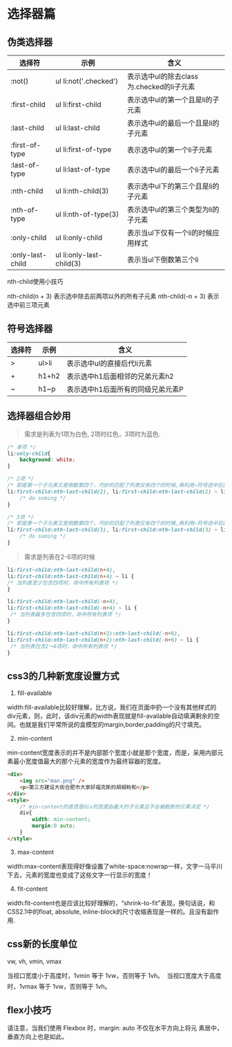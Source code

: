 # 选择器篇  

## 伪类选择器
选择符|示例|含义
--|--|--
:not()|ul li:not('.checked')|表示选中ul的除去class为.checked的li子元素
:first-child|ul li:first-child|表示选中ul的第一个且是li的子元素
:last-child|ul li:last-child|表示选中ul的最后一个且是li的子元素
:first-of-type|ul li:first-of-type|表示选中ul的第一个li子元素
:last-of-type|ul li:last-of-type|表示选中ul的最后一个li子元素
:nth-child|ul li:nth-child(3)|表示选中ul下的第三个且是li的子元素
:nth-of-type|ul li:nth-of-type(3)|表示选中ul的第三个类型为li的子元素
:only-child|ul li:only-child|表示当ul下仅有一个li的时候应用样式
:only-last-child|ul li:only-last-child(3)|表示当ul下倒数第三个li

nth-child使用小技巧

nth-child(n + 3) 表示选中除去前两项以外的所有子元素
nth-child(-n + 3) 表示选中前三项元素

## 符号选择器
选择符|示例|含义
--|--|--
>|ul>li|表示选中ul的直接后代li元素
+|h1+h2|表示选中h1后面相邻的兄弟元素h2
~|h1~p|表示选中h1后面所有的同级兄弟元素P


## 选择器组合妙用

>需求是列表为1项为白色, 2项时红色，3项时为蓝色.

``` css
/* 单项 */
li:only-child{
    background: white;
}

/* 2项 */
/* 即是第一个子元素又是倒数第四个，巧妙的匹配了列表仅有四个的时候,再利用~符号选中后面的同级元素*/
li:first-child:nth-last-child(2), li:first-child:nth-last-child(2) ~ li{
    /* do soming */
}

/* 3项 */
/* 即是第一个子元素又是倒数第四个，巧妙的匹配了列表仅有四个的时候,再利用~符号选中后面的同级元素*/
li:first-child:nth-last-child(3), li:first-child:nth-last-child(3) ~ li{
    /* do soming */
}
```

> 需求是列表在2-6项的时候

``` css
li:first-child:nth-last-child(n+4),
li:first-child:nth-last-child(n+4) ~ li {
/* 当列表至少包含四项时，命中所有列表项 */
}

li:first-child:nth-last-child(-n+4),
li:first-child:nth-last-child(-n+4) ~ li {
 /* 当列表最多包含四项时，命中所有列表项 */
}

li:first-child:nth-last-child(n+2):nth-last-child(-n+6),
li:first-child:nth-last-child(n+2):nth-last-child(-n+6) ~ li {
 /* 当列表包含2～6项时，命中所有列表项 */
}
```

## css3的几种新宽度设置方式

1. fill-available

width:fill-available比较好理解，比方说，我们在页面中扔一个没有其他样式的div元素，则，此时，该div元素的width表现就是fill-available自动填满剩余的空间。也就是我们平常所说的盒模型的margin,border,padding的尺寸填充。

2. min-content

min-content宽度表示的并不是内部那个宽度小就是那个宽度，而是，采用内部元素最小宽度值最大的那个元素的宽度作为最终容器的宽度。

``` html
<div>
    <img src="man.png" />
    <p>第三方建设大街合肥市大家好福克斯的胡椒粉和</p>
</div>
<style>
    /* min-content的意思是div的宽度由最大的子元素且不会被截断的元素决定 */
    div{
        width: min-content;
        margin:0 auto;
    }
</style>
```

3. max-content

width:max-content表现得好像设置了white-space:nowrap一样，文字一马平川下去，元素的宽度也变成了这些文字一行显示的宽度！

4. fit-content

width:fit-content也是应该比较好理解的，“shrink-to-fit”表现，换句话说，和CSS2.1中的float, absolute, inline-block的尺寸收缩表现是一样的。且没有副作用.

## css新的长度单位

vw, vh, vmin, vmax

当视口宽度小于高度时，1vmin 等于 1vw，否则等于 1vh。  当视口宽度大于高度时，1vmax 等于 1vw，否则等于 1vh。

## flex小技巧

请注意，当我们使用 Flexbox 时，margin: auto 不仅在水平方向上将元
素居中，垂直方向上也是如此。

